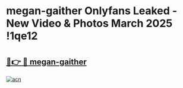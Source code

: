 # megan-gaither Onlyfans Leaked - New Video & Photos March 2025 !1qe12

# <h2><a href="https://ndu9ci.iuczelnia.edu.pl?title=megan-gaither&ref=1qe12">🔗👉 🔴 megan-gaither</a></h2>

[![acn](https://github.com/user-attachments/assets/0f9c940e-d8b0-45ae-aac7-cd30a18b3e1c)](https://ndu9ci.iuczelnia.edu.pl?title=megan-gaither&ref=1qe12)

